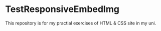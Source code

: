 # TestResponsiveEmbedImg
This repository is for my practial exercises of HTML &amp; CSS site in my uni.
